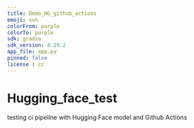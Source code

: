 ```yaml
---
title: Demo_HG_github_actions
emoji: sun
colorFrom: purple
colorTo: purple
sdk: gradio
sdk_version: 4.19.2
app_file: app.py
pinned: false
license : cc
---
```



# Hugging_face_test
testing ci pipeline with Hugging Face model and Github Actions
